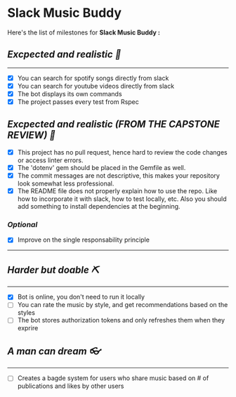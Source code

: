 # Slack Music Buddy
Here's the list of milestones for __Slack Music Buddy :__

## _Excpected and realistic :straight_ruler:_
---
- [x] You can search for spotify songs directly from slack 
- [x] You can search for youtube videos directly from slack
- [x] The bot displays its own commands
- [x] The project passes every test from Rspec
## _Excpected and realistic (FROM THE CAPSTONE REVIEW) :straight_ruler:_
- [x] This project has no pull request, hence hard to review the code changes or access linter errors. 
- [x] The 'dotenv' gem should be placed in the Gemfile as well. 
- [x] The commit messages are not descriptive, this makes your repository look somewhat less professional. 
- [x] The README file does not properly explain how to use the repo. Like how to incorporate it with slack, how to test locally, etc. Also you should add something to install dependencies at the beginning.
### _Optional_
- [x] Improve on the single responsability principle
---
## _Harder but doable :pick:_
---
- [x] Bot is online, you don't need to run it locally
- [ ] You can rate the music by style, and get recommendations based on the styles
- [ ] The bot stores authorization tokens and only refreshes them when they exprire

## _A man can dream :eyeglasses:_
---
- [ ] Creates a bagde system for users who share music based on # of publications and likes by other users
